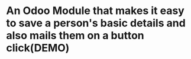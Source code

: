 # An Odoo Module that makes it easy to save a person's basic details and also mails them on a button click(DEMO)